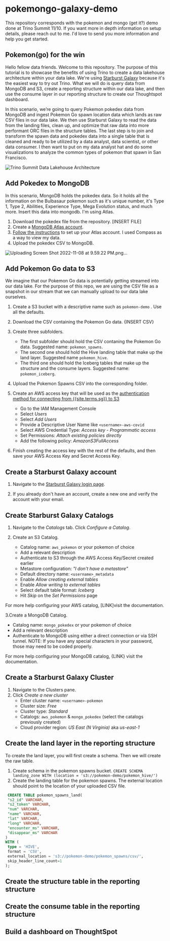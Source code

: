 # pokemongo-galaxy-demo
This repository corresponds with the pokemon and mongo (get it?) demo done at Trino Summit 11/10. If you want more in depth information on setup details, please reach out to me. I'd love to send you more information and help you get started. 


## Pokemon(go) for the win

Hello fellow data friends. Welcome to this repository. The purpose of this tutorial is to showcase the benefits of using Trino to create a data lakehouse architecture within your data lake. We're using [Starburst Galaxy](https://galaxy.starburst.io/login) because it's the easiest way to try out Trino. What we will do is query data from MongoDB and S3, create a reporting structure within our data lake, and then use the consume layer in our reporting structure to create our Thoughtspot dashboard. 

In this scenario, we’re going to query Pokemon pokedex data from MongoDB and ingest Pokemon Go spawn location data which lands as raw CSV files in our data lake. We then use Starburst Galaxy to read the data from the landing files, clean up, and optimize that raw data into more performant ORC files in the structure tables. The last step is to join and transform the spawn data and pokedex data into a single table that is cleaned and ready to be utilized by a data analyst, data scientist, or other data consumer. I then want to put on my data analyst hat and do some visualizations to analyze the common types of pokemon that spawn in San Francisco. 

![Trino Summit Data Lakehouse Architecture](https://user-images.githubusercontent.com/33696269/200690090-434d0428-8e06-403f-9c34-d794f87cd85f.png)


## Add Pokedex to MongoDB

In this scenario, MongoDB holds the pokedex data. So it holds all the information on the Bulbasaur pokemon such as it's unique number, it's Type 1, Type 2, Abilities, Experience Type, Mega Evolution status, and much more.  Insert this data into mongodb. I'm using Atlas. 

1. Download the pokedex file from the repository. [INSERT FILE]
2. Create a [MongoDB Atlas account](https://www.mongodb.com/cloud/atlas/register).
3. [Follow the instructions](https://www.mongodb.com/docs/atlas/getting-started/) to set up your Atlas account. I used Compass as a way to view my data.  
4. Upload the pokedex CSV to MongoDB. 

![Uploading Screen Shot 2022-11-08 at 9.59.22 PM.png…]()


## Add Pokemon Go data to S3

We imagine that our Pokemon Go data is potentially getting streamed into our data lake. For the purpose of this repo, we are using the CSV file as a snapshot in our stream that we can manually upload to our data lake ourselves. 

1. Create a S3 bucket with a descriptive name such as ```pokemon-demo``` . Use all the defaults.
2. Download the CSV containing the Pokemon Go data. {INSERT CSV}
3. Create three subfolders. 
    - The first subfolder should hold the CSV contaning the Pokemon Go data. Suggested name: `pokemon_spawns`.
    - The second one should hold the Hive landing table that make up the land layer. Suggested name `pokemon_hive`.
    - The third one should hold the Iceberg tables that make up the structure and the consume layers. Suggested   name: `pokemon_iceberg`.
4. Upload the Pokemon Spawns CSV into the corresponding folder.
5. Create an AWS access key that will be used as the
   [authentication method for connecting from {{site.terms.sg}} to
   S3](https://docs.starburst.io/starburst-galaxy/security/external-aws.html)
   - Go to the IAM Management Console
   - Select *Users*
   - Select *Add Users*
   - Provide a Descriptive User Name like ```<username>-aws-covid```
   - Select AWS Credential Type: *Access key - Programmatic access*
   - Set Permissions: *Attach existing policies directly*
   - Add the following policy: *AmazonS3FullAccess*

6. Finish creating the access key with the rest of the defaults, and then save
   your AWS Access Key and Secret Access Key.
   
## Create a Starburst Galaxy account

1. Navigate to the [Starburst Galaxy login
   page](https://galaxy.starburst.io/login).

2. If you already don't have an account, create a new one and verify the account
   with your email.

## Create Starburst Galaxy Catalogs

1. Navigate to the *Catalogs* tab. Click *Configure a Catalog*.

2. Create an S3 Catalog.
   - Catalog name: ```aws_pokemon``` or your pokemon of choice
   - Add a relevant description
   - Authenticate to S3 through the AWS Access Key/Secret created earlier
   - Metastore configuration: *"I don't have a metastore"*
   - Default directory name: ```<username>_metadata```
   - Enable *Allow creating external tables*
   - Enable *Allow writing to external tables*
   - Select default table format: *Iceberg*
   - Hit _Skip_ on the *Set Permissions* page

For more help configuring your AWS catalog, [LINK]visit the documentation.

3.Create a MongoDB Catalog.
   - Catalog name: ```mongo_pokedex``` or your pokemon of choice
   - Add a relevant description
   - Authenticate to MongoDB using either a direct connection or via SSH tunnel. NOTE: If you have any special characters in your password, those may need to be coded properly. 

For more help configuring your MongoDB catalog, {LINK} visit the documentation.

## Create a Starburst Galaxy Cluster

1. Navigate to the Clusters pane.  
2. Click *Create a new cluster*
   - Enter cluster name: ```<username>-pokemon```
   - Cluster size: *Free*
   - Cluster type: *Standard*
   - Catalogs: ```aws_pokemon``` & ```mongo_pokedex``` (select the catalogs previously created)
   - Cloud provider region: *US East (N Virginia)* aka *us-east-1*

## Create the land layer in the reporting structure

To create the land layer, you will first create a schema. Then we will create the raw table. 

1. Create schema in the pokemon spawns bucket. ```CREATE SCHEMA landing_zone WITH (location = 's3://pokemon-demo/pokemon_hive/') ```
2. Create the landing table for the pokemon spawns. The external location should point to the location of your uploaded CSV file.
 ```sql
  CREATE TABLE pokemon_spawns_land(
  "s2_id" VARCHAR,
  "s2_token" VARCHAR,
  "num" VARCHAR,
  "name" VARCHAR,
  "lat" VARCHAR,
  "long" VARCHAR,
  "encounter_ms" VARCHAR,
  "disappear_ms" VARCHAR
)
WITH (
  type = 'HIVE',
  format = 'CSV',
  external_location = 's3://pokemon-demo/pokemon_spawns/csv/',
  skip_header_line_count=1
); 
```

## Create the structure table in the reporting structure

## Create the consume table in the reporting structure

## Build a dashboard on ThoughtSpot


